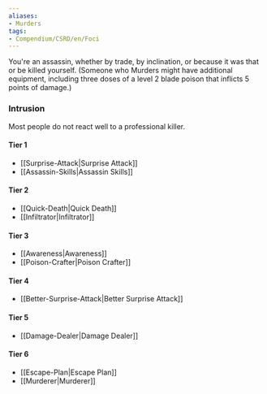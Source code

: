 ```yaml
---  
aliases:  
- Murders  
tags:  
- Compendium/CSRD/en/Foci  
---
```

  
You're an assassin, whether by trade, by inclination, or because it was that or be killed yourself. (Someone who Murders might have additional equipment, including three doses of a level 2 blade poison that inflicts 5 points of damage.)  
 ### Intrusion  
Most people do not react well to a professional killer.
  
#### Tier 1  
* [[Surprise-Attack|Surprise Attack]]  
* [[Assassin-Skills|Assassin Skills]]  
#### Tier 2  
  
* [[Quick-Death|Quick Death]]  
* [[Infiltrator|Infiltrator]]  
#### Tier 3  
  
  - [[Awareness|Awareness]]  
  - [[Poison-Crafter|Poison Crafter]]  
#### Tier 4  
  
* [[Better-Surprise-Attack|Better Surprise Attack]]  
#### Tier 5  
  
* [[Damage-Dealer|Damage Dealer]]  
#### Tier 6  
  
  - [[Escape-Plan|Escape Plan]]  
  - [[Murderer|Murderer]]  
